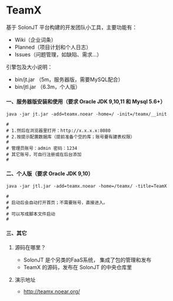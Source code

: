 # TeamX
基于 SolonJT 平台构建的开发团队小工具，主要功能有：

* Wiki（企业词条）
* Planned（项目计划和个人日志）
* Issues（问题管理，如缺陷、需求...）


引擎包及大小说明：
* bin/jt.jar （5m，服务器版，需要MySQL配合）
* bin/jtl.jar （6.3m，个人版）



#### 一、服务器版安装和使用（要求 Oracle JDK 9,10,11 和 Mysql 5.6+）

```
java -jar jt.jar -add=teamx.noear -home=/ -init=/teamx/__init

#
# 1.然后在浏览器里打开：http://x.x.x.x:8080
# 2.按提示配置数据库（提前准备个空的库；账号要有建表权限）
#
# 管理员账号：admin 密码：1234
# 其它账号，可自行注册或在后台添加
#
```

#### 二、个人版（要求 Oracle JDK 9,10）

```
java -jar jtl.jar -add=teamx.noear -home=/teamx/ -title=TeamX

#
# 启动后会自动打开首页；不需要账号，直接进入。
#
# 可以写成脚本文件启动
#
```

#### 三、其它

1. 源码在哪里？
   * SolonJT 是个另类的FaaS系统， 集成了包的管理和发布
   * TeamX 的源码，发布在 SolonJT 的中央仓库里

2. 演示地址
   * http://teamx.noear.org/

